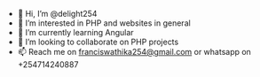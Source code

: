 - 👋 Hi, I’m @delight254
- 👀 I’m interested in PHP and websites in general
- 🌱 I’m currently learning Angular
- 💞️ I’m looking to collaborate on PHP projects
- 📫 Reach me on franciswathika254@gmail.com or whatsapp on +254714240887

<!---
delight254/delight254 is a ✨ special ✨ repository because its `README.md` (this file) appears on your GitHub profile.
You can click the Preview link to take a look at your changes.
--->
